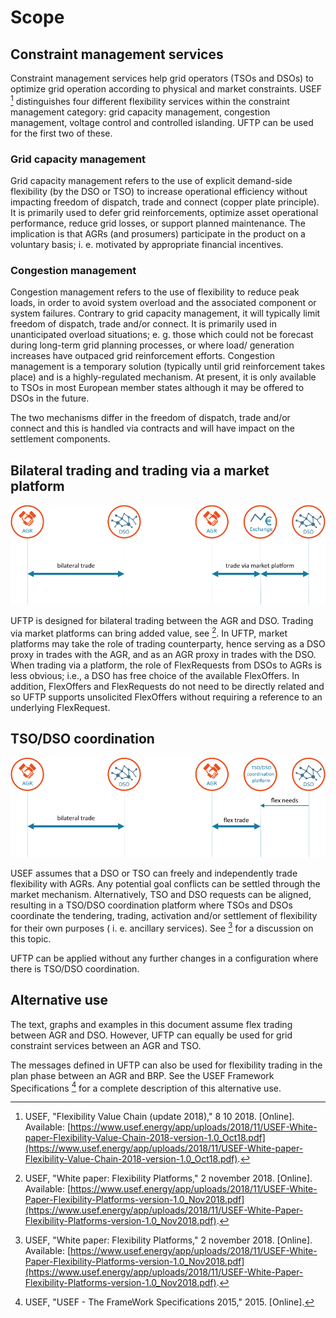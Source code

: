 <!--
SPDX-FileCopyrightText: 2020-2023 Contributors to the Shapeshifter project

SPDX-License-Identifier: Apache-2.0
-->

# Scope

## Constraint management services

Constraint management services help grid operators (TSOs and DSOs) to optimize grid operation according to physical and market constraints.
USEF [^B1] distinguishes four different flexibility services within the constraint management category: grid capacity management, congestion management, voltage control and controlled islanding.
UFTP can be used for the first two of these.

[^B1]: USEF, "Flexibility Value Chain (update 2018)," 8 10 2018. [Online]. Available: [https://www.usef.energy/app/uploads/2018/11/USEF-White-paper-Flexibility-Value-Chain-2018-version-1.0_Oct18.pdf](https://www.usef.energy/app/uploads/2018/11/USEF-White-paper-Flexibility-Value-Chain-2018-version-1.0_Oct18.pdf).

### Grid capacity management

Grid capacity management refers to the use of explicit demand-side flexibility (by the DSO or TSO) to increase operational efficiency without impacting freedom of dispatch, trade and connect (copper plate principle).
It is primarily used to defer grid reinforcements, optimize asset operational performance, reduce grid losses, or support planned maintenance.
The implication is that AGRs (and prosumers) participate in the product on a voluntary basis; i.
e.
motivated by appropriate financial incentives.

### Congestion management

Congestion management refers to the use of flexibility to reduce peak loads, in order to avoid system overload and the associated component or system failures.
Contrary to grid capacity management, it will typically limit freedom of dispatch, trade and/or connect.
It is primarily used in unanticipated overload situations; e.
g.
those which could not be forecast during long-term grid planning processes, or where load/ generation increases have outpaced grid reinforcement efforts.
Congestion management is a temporary solution (typically until grid reinforcement takes place) and is a highly-regulated mechanism.
At present, it is only available to TSOs in most European member states although it may be offered to DSOs in the future.

The two mechanisms differ in the freedom of dispatch, trade and/or connect and this is handled via contracts and will have impact on the settlement components.

## Bilateral trading and trading via a market platform

![](../assets/images/image3.emf.odg.svg.png)

UFTP is designed for bilateral trading between the AGR and DSO.
Trading via market platforms can bring added value, see [^B2].
In UFTP, market platforms may take the role of trading counterparty, hence serving as a DSO proxy in trades with the AGR, and as an AGR proxy in trades with the DSO.
When trading via a platform, the role of FlexRequests from DSOs to AGRs is less obvious; i.e., a DSO has free choice of the available FlexOffers.
In addition, FlexOffers and FlexRequests do not need to be directly related and so UFTP supports unsolicited FlexOffers without requiring a reference to an underlying FlexRequest.

## TSO/DSO coordination

![](../assets/images/image4.emf.odg.svg.png)

USEF assumes that a DSO or TSO can freely and independently trade flexibility with AGRs.
Any potential goal conflicts can be settled through the market mechanism.
Alternatively, TSO and DSO requests can be aligned, resulting in a TSO/DSO coordination platform where TSOs and DSOs coordinate the tendering, trading, activation and/or settlement of flexibility for their own purposes ( i. e. ancillary services).
See [^B2] for a discussion on this topic.

[^B2]: USEF, "White paper: Flexibility Platforms," 2 november 2018. [Online]. Available: [https://www.usef.energy/app/uploads/2018/11/USEF-White-Paper-Flexibility-Platforms-version-1.0_Nov2018.pdf](https://www.usef.energy/app/uploads/2018/11/USEF-White-Paper-Flexibility-Platforms-version-1.0_Nov2018.pdf).

UFTP can be applied without any further changes in a configuration where there is TSO/DSO coordination.

## Alternative use

The text, graphs and examples in this document assume flex trading between AGR and DSO.
However, UFTP can equally be used for grid constraint services between an AGR and TSO.

The messages defined in UFTP can also be used for flexibility trading in the plan phase between an AGR and BRP.
See the USEF Framework Specifications [^B3] for a complete description of this alternative use.

[^B3]: USEF, "USEF - The FrameWork Specifications 2015," 2015. [Online].
